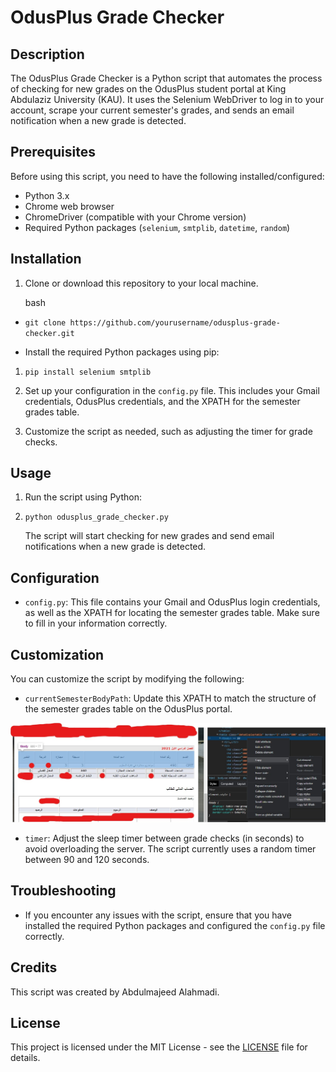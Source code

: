 
# OdusPlus Grade Checker

## Description

The OdusPlus Grade Checker is a Python script that automates the process of checking for new grades on the OdusPlus student portal at King Abdulaziz University (KAU). It uses the Selenium WebDriver to log in to your account, scrape your current semester's grades, and sends an email notification when a new grade is detected.

## Prerequisites

Before using this script, you need to have the following installed/configured:

-   Python 3.x
-   Chrome web browser
-   ChromeDriver (compatible with your Chrome version)
-   Required Python packages (`selenium`, `smtplib`, `datetime`, `random`)

## Installation

1.  Clone or download this repository to your local machine.
    
    bash
    

-   `git clone https://github.com/yourusername/odusplus-grade-checker.git` 
    
-   Install the required Python packages using pip:
    

1.  `pip install selenium smtplib` 
    
2.  Set up your configuration in the `config.py` file. This includes your Gmail credentials, OdusPlus credentials, and the XPATH for the semester grades table.
    
3.  Customize the script as needed, such as adjusting the timer for grade checks.
    

## Usage

1.  Run the script using Python:
    

1.  `python odusplus_grade_checker.py` 
    
    The script will start checking for new grades and send email notifications when a new grade is detected.
    

## Configuration

-   `config.py`: This file contains your Gmail and OdusPlus login credentials, as well as the XPATH for locating the semester grades table. Make sure to fill in your information correctly.

## Customization

You can customize the script by modifying the following:

-   `currentSemesterBodyPath`: Update this XPATH to match the structure of the semester grades table on the OdusPlus portal.

![Screenshot](XPath.jpg)

-   `timer`: Adjust the sleep timer between grade checks (in seconds) to avoid overloading the server. The script currently uses a random timer between 90 and 120 seconds.
    

## Troubleshooting

-   If you encounter any issues with the script, ensure that you have installed the required Python packages and configured the `config.py` file correctly.

## Credits

This script was created by Abdulmajeed Alahmadi.

## License

This project is licensed under the MIT License - see the [LICENSE](https://chat.openai.com/c/LICENSE) file for details.
